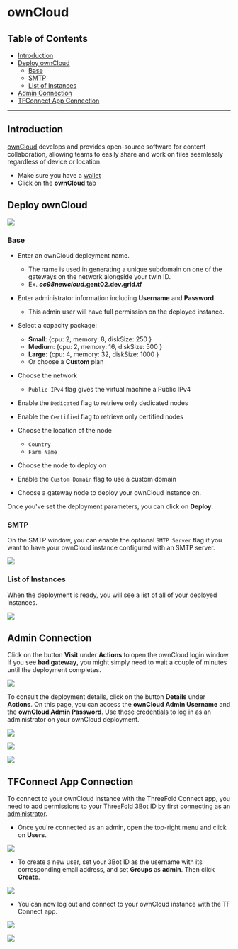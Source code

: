 <h1> ownCloud</h1>

<h2>Table of Contents</h2>

- [Introduction](#introduction)
- [Deploy ownCloud](#deploy-owncloud)
  - [Base](#base)
  - [SMTP](#smtp)
  - [List of Instances](#list-of-instances)
- [Admin Connection](#admin-connection)
- [TFConnect App Connection](#tfconnect-app-connection)

***

## Introduction

[ownCloud](https://owncloud.com/) develops and provides open-source software for content collaboration, allowing teams to easily share and work on files seamlessly regardless of device or location.

- Make sure you have a [wallet](./wallet_connector.md)
- Click on the **ownCloud** tab

## Deploy ownCloud

![ ](./img/owncloud1.png)

### Base

- Enter an ownCloud deployment name.
  - The name is used in generating a unique subdomain on one of the gateways on the network alongside your twin ID.
  - Ex. ***oc98newcloud*.gent02.dev.grid.tf**

- Enter administrator information including **Username** and **Password**.
  - This admin user will have full permission on the deployed instance.
- Select a capacity package:
    - **Small**: {cpu: 2, memory: 8, diskSize: 250 }
    - **Medium**: {cpu: 2, memory: 16, diskSize: 500 }
    - **Large**: {cpu: 4, memory: 32, diskSize: 1000 }
    - Or choose a **Custom** plan
- Choose the network
   - `Public IPv4` flag gives the virtual machine a Public IPv4
- Enable the `Dedicated` flag to retrieve only dedicated nodes 
- Enable the `Certified` flag to retrieve only certified nodes 
- Choose the location of the node
   - `Country`
   - `Farm Name`
- Choose the node to deploy on 
- Enable the `Custom Domain` flag to use a custom domain
- Choose a gateway node to deploy your ownCloud instance on.

Once you've set the deployment parameters, you can click on **Deploy**. 

### SMTP

On the SMTP window, you can enable the optional `SMTP Server` flag if you want to have your ownCloud instance configured with an SMTP server.

![ ](./img/owncloud4.png)

### List of Instances

When the deployment is ready, you will see a list of all of your deployed instances.

![ ](./img/owncloud5.png)

## Admin Connection

Click on the button **Visit** under **Actions** to open the ownCloud login window. If you see **bad gateway**, you might simply need to wait a couple of minutes until the deployment completes.

![ ](./img/owncloud_visit.png)

To consult the deployment details,  click on the button **Details** under **Actions**. On this page, you can access the **ownCloud Admin Username** and the **ownCloud Admin Password**. Use those credentials to log in as an administrator on your ownCloud deployment.

![ ](./img/owncloud_details.png)

![ ](./img/owncloud_credentials.png)

![ ](./img/owncloud6.png)

## TFConnect App Connection

To connect to your ownCloud instance with the ThreeFold Connect app, you need to add permissions to your ThreeFold 3Bot ID by first [connecting as an administrator](#admin-connection).

- Once you're connected as an admin, open the top-right menu and click on **Users**.

![ ](./img/owncloud_users.png)

- To create a new user, set your 3Bot ID as the username with its corresponding email address, and set **Groups** as **admin**. Then click **Create**.

![ ](./img/owncloud_create_user.png)

- You can now log out and connect to your ownCloud instance with the TF Connect app.

![ ](./img/owncloud_logout.png)

![ ](./img/owncloud_tfconnect.png)